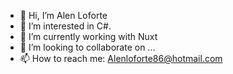 - 👋 Hi, I’m Alen Loforte
- 👀 I’m interested in C#.
- 🌱 I’m currently working with Nuxt
- 💞️ I’m looking to collaborate on ...
- 📫 How to reach me: Alenloforte86@hotmail.com

<!---
Loforte1/Loforte1 is a ✨ special ✨ repository because its `README.md` (this file) appears on your GitHub profile.
You can click the Preview link to take a look at your changes.
--->
